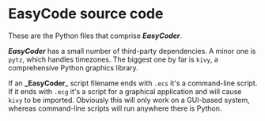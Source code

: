 # EasyCode source code
These are the Python files that comprise **_EasyCoder_**.

**_EasyCoder_** has a small number of third-party dependencies. A minor one is `pytz`, which handles timezones. The biggest one by far is `kivy`, a comprehensive Python graphics library.

If an **_EasyCoder**_ script filename ends with `.ecs` it's a command-line script. If it ends with `.ecg` it's a script for a graphical application and will cause `kivy` to be imported. Obviously this will only work on a GUI-based system, whereas command-line scripts will run anywhere there is Python.
